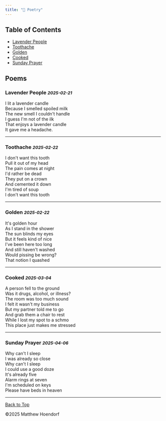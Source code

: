 ```yaml
---
title: "🧻 Poetry"
---
```


## Table of Contents
- [Lavender People](#lavender-people-2025-02-21)
- [Toothache](#toothache-2025-02-22)
- [Golden](#golden-2025-02-22)
- [Cooked](#cooked-2025-03-04)
- [Sunday Prayer](#sunday-prayer-2025-04-06)

## Poems

### Lavender People <small>*2025-02-21*</small>

I lit a lavender candle  
Because I smelled spoiled milk  
The new smell I couldn't handle  
I guess I'm not of the ilk  
That enjoys a lavender candle  
It gave me a headache.

---

### Toothache <small>*2025-02-22*</small>

I don't want this tooth  
Pull it out of my head  
The pain comes at night  
I'd rather be dead  
They put on a crown  
And cemented it down  
I'm tired of soup  
I don't want this tooth

---

### Golden <small>*2025-02-22*</small>

It's golden hour  
As I stand in the shower  
The sun blinds my eyes  
But it feels kind of nice  
I've been here too long  
And still haven't washed  
Would pissing be wrong?  
That notion I quashed

---

### Cooked <small>*2025-03-04*</small>

A person fell to the ground  
Was it drugs, alcohol, or illness?  
The room was too much sound  
I felt it wasn't my business  
But my partner told me to go  
And grab them a chair to rest  
While I lost my spot to a schmo  
This place just makes me stressed

---

### Sunday Prayer <small>*2025-04-06*</small>

Why can't I sleep  
I was already so close  
Why can't I sleep  
I could use a good doze  
It's already five  
Alarm rings at seven  
I'm scheduled on keys  
Please have beds in heaven

---

[Back to Top](#table-of-contents)

©2025 Matthew Hoendorf
